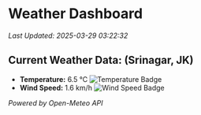 
# Weather Dashboard

_Last Updated: 2025-03-29 03:22:32_

## Current Weather Data: (Srinagar, JK)
- **Temperature:** 6.5 °C ![Temperature Badge](https://img.shields.io/badge/Temperature-Low%20Temp-blue)
- **Wind Speed:** 1.6 km/h ![Wind Speed Badge](https://img.shields.io/badge/Wind%20Speed-Light%20Wind-blue)

*Powered by Open-Meteo API*
